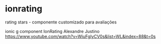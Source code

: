# ionrating
rating stars - componente customizado para avaliações

ionic g component IonRating
Alexandre Justino
https://www.youtube.com/watch?v=WiuFgIyCV0s&list=WL&index=88&t=0s
